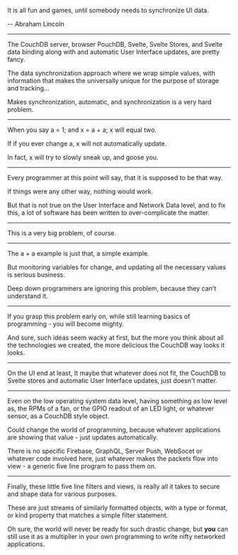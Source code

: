 It is all fun and games,
until somebody needs to synchronize UI data.

-- Abraham Lincoln

---

The CouchDB server, browser PouchDB, Svelte, Svelte Stores,
and Svelte data binding along with and automatic User Interface updates, are pretty fancy.

The data synchronization approach where we wrap simple values,
with information that makes the universally unique for the purpose of storage and tracking...

Makes synchronization, automatic,
and synchronization is a very hard problem.

---

When you say a = 1; and x = a + a;
x will equal two.

If if you ever change a,
x will not automatically update.

In fact, x will try to slowly sneak up,
and goose you.

---

Every programmer at this point will say,
that it is supposed to be that way.

If things were any other way,
nothing would work.

But that is not true on the User Interface and Network Data level,
and to fix this, a lot of software has been written to over-complicate the matter.

---


This is a very big problem,
of course.

---

The a + a example is just that,
a simple example.

But monitoring variables for change,
and updating all the necessary values is serious business.

Deep down programmers are ignoring this problem,
because they can't understand it.

---

If you grasp this problem early on,
while still learning basics of programming - you will become mighty.

And sure, such ideas seem wacky at first,
but the more you think about all the technologies we created, the more delicious the CouchDB way looks it looks.

---

On the UI end at least, It maybe that whatever does not fit,
the CouchDB to Svelte stores and automatic User Interface updates, just doesn't matter.

---

Even on the low operating system data level, having something as low level as, the RPMs of a fan,
or the GPIO readout of an LED light, or whatever sensor, as a CouchDB style object.

Could change the world of programming,
because whatever applications are showing that value - just updates automatically.

There is no specific Firebase, GraphQL, Server Push, WebSocet or whatever code involved here,
just whatever makes the packets flow into view - a generic five line program to pass them on.

---


Finally, these little five line filters and views,
is really all it takes to secure and shape data for various purposes.

These are just streams of similarly formatted objects,
with a type or format, or kind property that matches a simple filter statement.

Oh sure, the world will never be ready for such drastic change,
but __you__ can still use it as a multiplier in your own programming to write nifty networked applications.
